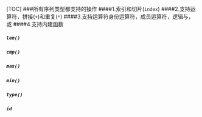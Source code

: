 [TOC]
###所有序列类型都支持的操作
####1.索引和切片(`index`)
####2.支持运算符，拼接(`+`)和重复(`*`)
####3.支持运算符身份运算符，成员运算符，逻辑与，或
####4.支持内建函数
##### `len()`
##### `cmp()`
##### `max()`
##### `min()`
##### `type()`
##### `id`

